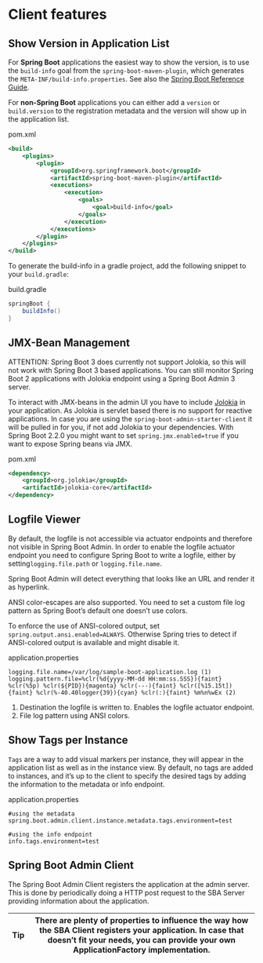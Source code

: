 # Client features

## Show Version in Application List

For **Spring Boot** applications the easiest way to show the version, is to use the `build-info` goal from the `spring-boot-maven-plugin`, which generates the `META-INF/build-info.properties`. See also the [Spring Boot Reference Guide](http://docs.spring.io/spring-boot/docs/current-SNAPSHOT/reference/htmlsingle/#howto-build-info).

For **non-Spring Boot** applications you can either add a `version` or `build.version` to the registration metadata and the version will show up in the application list.

pom.xml

```xml
<build>
    <plugins>
        <plugin>
            <groupId>org.springframework.boot</groupId>
            <artifactId>spring-boot-maven-plugin</artifactId>
            <executions>
                <execution>
                    <goals>
                        <goal>build-info</goal>
                    </goals>
                </execution>
            </executions>
        </plugin>
    </plugins>
</build>
```

To generate the build-info in a gradle project, add the following snippet to your `build.gradle`:

build.gradle

```groovy
springBoot {
    buildInfo()
}
```

## JMX-Bean Management

ATTENTION: Spring Boot 3 does currently not support Jolokia, so this will not work with Spring Boot 3 based applications. You can still monitor Spring Boot 2 applications with Jolokia endpoint using a Spring Boot Admin 3 server.

To interact with JMX-beans in the admin UI you have to include [Jolokia](https://jolokia.org/) in your application. As Jolokia is servlet based there is no support for reactive applications. In case you are using the `spring-boot-admin-starter-client` it will be pulled in for you, if not add Jolokia to your dependencies. With Spring Boot 2.2.0 you might want to set `spring.jmx.enabled=true` if you want to expose Spring beans via JMX.

pom.xml

```xml
<dependency>
    <groupId>org.jolokia</groupId>
    <artifactId>jolokia-core</artifactId>
</dependency>
```

## Logfile Viewer

By default, the logfile is not accessible via actuator endpoints and therefore not visible in Spring Boot Admin. In order to enable the logfile actuator endpoint you need to configure Spring Boot to write a logfile, either by setting`logging.file.path` or `logging.file.name`.

Spring Boot Admin will detect everything that looks like an URL and render it as hyperlink.

ANSI color-escapes are also supported. You need to set a custom file log pattern as Spring Boot’s default one doesn’t use colors.

To enforce the use of ANSI-colored output, set `spring.output.ansi.enabled=ALWAYS`. Otherwise Spring tries to detect if ANSI-colored output is available and might disable it.

application.properties

```properties
logging.file.name=/var/log/sample-boot-application.log (1)
logging.pattern.file=%clr(%d{yyyy-MM-dd HH:mm:ss.SSS}){faint} %clr(%5p) %clr(${PID}){magenta} %clr(---){faint} %clr([%15.15t]){faint} %clr(%-40.40logger{39}){cyan} %clr(:){faint} %m%n%wEx (2)
```

1. Destination the logfile is written to. Enables the logfile actuator endpoint.
2. File log pattern using ANSI colors.

## Show Tags per Instance

`Tags` are a way to add visual markers per instance, they will appear in the application list as well as in the instance view. By default, no tags are added to instances, and it’s up to the client to specify the desired tags by adding the information to the metadata or info endpoint.

application.properties

```properties
#using the metadata
spring.boot.admin.client.instance.metadata.tags.environment=test

#using the info endpoint
info.tags.environment=test
```

## Spring Boot Admin Client

The Spring Boot Admin Client registers the application at the admin server. This is done by periodically doing a HTTP post request to the SBA Server providing information about the application.

| Tip | There are plenty of properties to influence the way how the SBA Client registers your application. In case that doesn’t fit your needs, you can provide your own ApplicationFactory implementation. |
| --- | --------------------------------------------------------------------------------------------------------------------------------------------------------------------------------------------------- |
